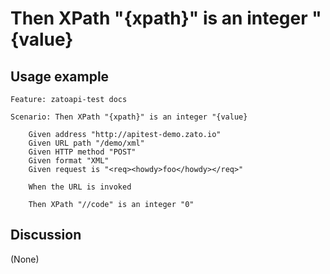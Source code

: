 
Then XPath "{xpath}" is an integer "{value}
=============================================================================================================

Usage example
-------------

```
Feature: zatoapi-test docs

Scenario: Then XPath "{xpath}" is an integer "{value}

    Given address "http://apitest-demo.zato.io"
    Given URL path "/demo/xml"
    Given HTTP method "POST"
    Given format "XML"
    Given request is "<req><howdy>foo</howdy></req>"

    When the URL is invoked

    Then XPath "//code" is an integer "0"
```

Discussion
----------

(None)